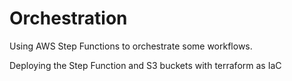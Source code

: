 # Orchestration

Using AWS Step Functions to orchestrate some workflows.

Deploying the Step Function and S3 buckets with terraform as IaC
